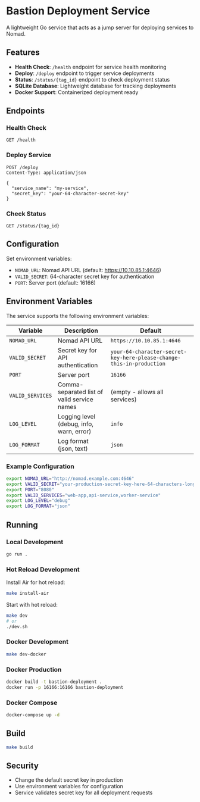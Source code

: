 # Bastion Deployment Service

A lightweight Go service that acts as a jump server for deploying services to Nomad.

## Features

- **Health Check**: `/health` endpoint for service health monitoring
- **Deploy**: `/deploy` endpoint to trigger service deployments
- **Status**: `/status/{tag_id}` endpoint to check deployment status
- **SQLite Database**: Lightweight database for tracking deployments
- **Docker Support**: Containerized deployment ready

## Endpoints

### Health Check
```
GET /health
```

### Deploy Service
```
POST /deploy
Content-Type: application/json

{
  "service_name": "my-service",
  "secret_key": "your-64-character-secret-key"
}
```

### Check Status
```
GET /status/{tag_id}
```

## Configuration

Set environment variables:
- `NOMAD_URL`: Nomad API URL (default: https://10.10.85.1:4646)
- `VALID_SECRET`: 64-character secret key for authentication
- `PORT`: Server port (default: 16166)

## Environment Variables

The service supports the following environment variables:

| Variable | Description | Default |
|----------|-------------|---------|
| `NOMAD_URL` | Nomad API URL | `https://10.10.85.1:4646` |
| `VALID_SECRET` | Secret key for API authentication | `your-64-character-secret-key-here-please-change-this-in-production` |
| `PORT` | Server port | `16166` |
| `VALID_SERVICES` | Comma-separated list of valid service names | (empty - allows all services) |
| `LOG_LEVEL` | Logging level (debug, info, warn, error) | `info` |
| `LOG_FORMAT` | Log format (json, text) | `json` |

### Example Configuration

```bash
export NOMAD_URL="http://nomad.example.com:4646"
export VALID_SECRET="your-production-secret-key-here-64-characters-long"
export PORT="8080"
export VALID_SERVICES="web-app,api-service,worker-service"
export LOG_LEVEL="debug"
export LOG_FORMAT="json"
```

## Running

### Local Development

```bash
go run .
```

### Hot Reload Development

Install Air for hot reload:

```bash
make install-air
```

Start with hot reload:

```bash
make dev
# or
./dev.sh
```

### Docker Development

```bash
make dev-docker
```

### Docker Production

```bash
docker build -t bastion-deployment .
docker run -p 16166:16166 bastion-deployment
```

### Docker Compose

```bash
docker-compose up -d
```

## Build

```bash
make build
```

## Security

- Change the default secret key in production
- Use environment variables for configuration
- Service validates secret key for all deployment requests
